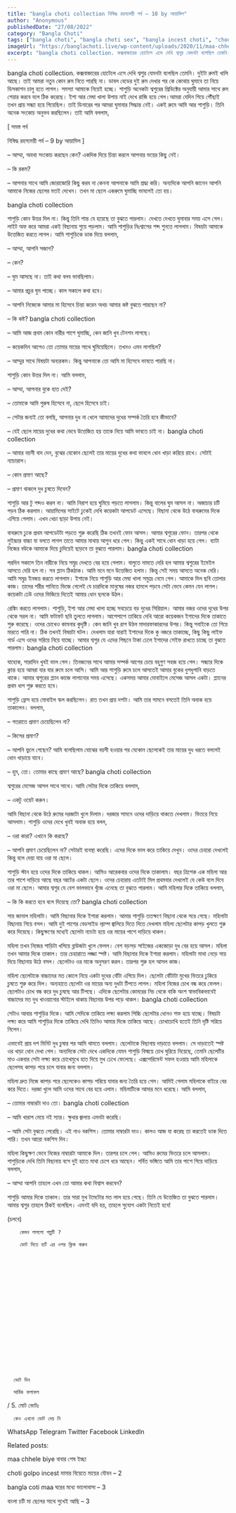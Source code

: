 ```yaml
---
title: "bangla choti collection নিষিদ্ধ রহস্যময়ী পর্ব – 10 by আয়ামিল"
author: "Anonymous"
publishedDate: "27/08/2022"
category: "Bangla Choti"
tags: ["bangla choti", "bangla choti sex", "bangla incest choti", "chodon choti", "choti", "incest choti", "incest choti golpo", "Maa Chhele", "maa choda golpo", "maa ke chuda"]
imageUrl: "https://banglachoti.live/wp-content/uploads/2020/11/maa-chhele-biye-150x150.jpg"
excerpt: "bangla choti collection. কক্সবাজারের হোটেলে এসে দেখি শ্বশুর যেমনটা বলেছিল তেমনি। দুইটা রুমই খালি আছে। তাই আমরা নতুন কোন রুম নিতে পারছি না। ডাবল বেডের দুই রুম দেখার পর কে কোথায় ঘুমাবে তা নিয়ে ডিসকাশন..."
---
```


bangla choti collection. কক্সবাজারের হোটেলে এসে দেখি শ্বশুর যেমনটা বলেছিল তেমনি। দুইটা রুমই খালি আছে। তাই আমরা নতুন কোন রুম নিতে পারছি না। ডাবল বেডের দুই রুম দেখার পর কে কোথায় ঘুমাবে তা নিয়ে ডিসকাশন চালু হতে লাগল। সমস্যা আমাকে নিয়েই হচ্ছে। শাশুড়ি অনেকটা শ্বশুরের প্রিডিক্টের অনুযায়ী আমার সাথে রুম শেয়ার করবে বলে ঠিক করেছে। ইশা আর মেঘা খালা উপায় নাই দেখে রাজি হয়ে গেল।আমরা যেদিন গিয়ে পৌঁছাই তখন প্রায় সন্ধ্যা হয়ে গিয়েছিল। তাই ডিনারের পর আমরা ঘুমাবার সিদ্ধান্ত নেই। একই রুমে আমি আর শাশুড়ি। তিনি অনেক সংকোচ অনুভব করছিলেন। তাই আমি বললাম,


[
সমস্ত পর্ব


নিষিদ্ধ রহস্যময়ী পর্ব – 9 by আয়ামিল
]


– আম্মা, অযথা সংকোচ করছেন কেন? একদিক দিয়ে চিন্তা করলে আপনার ভয়ের কিছু নেই।

– কি রকম?

– আপনার সাথে আমি জোরাজোরি কিছু করব না কেননা আপনাকে আমি শ্রদ্ধা করি। অন্যদিকে আপনি জানেন আপনি আমাকে নিজের ছেলের মতই দেখেন। তখন মা ছেলে একরুমে ঘুমাচ্ছি ভাবলেই তো হয়।


bangla choti collection


শাশুড়ি কোন উত্তর দিল না। কিন্তু তিনি শান্ত যে হয়েছে তা বুঝতে পারলাম। দেখতে দেখতে ঘুমাবার সময় এসে গেল। লাইট অফ করে আমরা একই বিছানায় শুয়ে পড়লাম। আমি শাশুড়ির নিঃশ্বাসের শব্দ শুনতে লাগলাম। বিষয়টা আমাকে উত্তেজিত করতে লাগল। আমি শাশুড়িকে ডাক দিয়ে বললাম,

– আম্মা, আপনি সজাগ?

– কেন?


– ঘুম আসছে না। তাই কথা বলব ভাবছিলাম।

– আমার প্রচুর ঘুম পাচ্ছে। কাল সকালে কথা হবে।

– আপনি নিজেকে আমার মা হিসেবে চিন্তা করেন অথচ আমার কষ্ট বুঝতে পারছেন না?

– কি কষ্ট? bangla choti collection


– আমি আজ প্রথম কোন নারীর পাশে ঘুমাচ্ছি, কেন জানি খুব টেনশন লাগছে।

– কয়েকদিন আগেও তো তোমার মায়ের সাথে ঘুমিয়েছিলে। তখনও এমন লাগছিল?

– আম্মুর সাথে বিষয়টা অন্যরকম। কিন্তু আপনাকে তো আমি মা হিসেবে ভাবতে পারছি না।

শাশুড়ি কোন উত্তর দিল না। আমি বললাম,












– আম্মা, আপনার বুকে হাত দেই?

– তোমাকে আমি পুরুষ হিসেবে না, ছেলে হিসেবে চাই।

– সেটার জন্যই তো বলছি, আপনার দুধ না খেলে আমাদের দুধের সম্পর্ক তৈরি হবে কীভাবে?

– যেই ছেলে মায়ের দুধের কথা ভেবে উত্তেজিত হয় তাকে নিয়ে আমি ভাবতে চাই না। bangla choti collection


– আমার বয়সী বাদ দেন, বুঝের যেকোন ছেলেই তার মায়ের দুধের কথা ভাবলে ধোন খাড়া করিয়ে রাখে। সেটাই ন্যাচারাল।

– কোন প্রমাণ আছে?

– প্রমাণ থাকলে দুধ চুষতে দিবেন?


শাশুড়ি আর টু শব্দও করল না। আমি নিরাশ হয়ে ঘুমিয়ে পড়তে লাগলাম। কিন্তু বালের ঘুম আসল না। অজাচার চটি পড়ব ঠিক করলাম। আয়ামিলের সাইটে ঢুকেই দেখি কয়েকটা আপডেট এসেছে। বিছানা থেকে উঠে বাথরুমের দিকে এগিয়ে গেলাম। এখন খেচা ছাড়া উপায় নেই।


বাথরুমে ঢুকে প্রথম আপডেটটা পড়তে শুরু করেছি ঠিক তখনই ফোন আসল। আমার শ্বশুরের ফোন। তারপর থেকে লুইচ্চার বাচ্চা যা বলতে লাগল তাতে আমার মাথায় আগুন ধরে গেল। কিন্তু একই সাথে ধোন খাড়া হয়ে গেল। ব্যাটা নিজের বউকে আমাকে দিয়ে চুদিয়েই ছাড়বে তা বুঝতে পারলাম। bangla choti collection


পরদিন সকালে তিন নারীকে নিয়ে সমুদ্র দেখতে বের হয়ে গেলাম। বালুতে নামতে দেরি হল আমার শ্বশুরের ইমেইল আসতে দেরি হল না। সব প্ল্যান ঠিকঠাক। আমি মনে মনে উত্তেজিত হলাম। কিন্তু সেই সময় আসতে অনেক দেরি। আমি সমুদ্র ইনজয় করতে লাগলাম। ইশাকে নিয়ে শাশুড়ি আর মেঘা খালা সমুদ্রে নেমে গেল। আমাকে দিল ছবি তোলার কাজ। তাদের শরীর পানিতে ভিজে গেলেই যে চারদিকে মানুষের নজর হামলে পড়বে সেটা ভেবে কেমন যেন লাগল। কয়েকটা ঢেউ ওদের ভিজিয়ে দিতেই আমার ধোন ছলকে উঠল।


রেঙ্কিং করতে লাগলাম। শাশুড়ি, ইশা আর মেঘা খালা হচ্ছে সবচেয়ে বড় দুধের সিরিয়াল। আমার নজর ওদের দুধের উপর থেকে সরল না। আমি ফটাফট ছবি তুলতে লাগলাম। আশেপাশে তাকিয়ে দেখি আরো কয়েকজন ইশাদের দিকে তাকাতে শুরু করেছে। ওদের চোখেও কামনার কুদৃষ্টি। কেন জানি খুব রাগ উঠল মাদারফাকারদের উপর। কিন্তু সবাইকে তো গিয়ে মারতে পারি না। ঠিক তখনই বিষয়টা ঘটল। দেখলাম যারা যারাই ইশাদের দিকে কু নজরে তাকাচ্ছে, কিছু কিছু লাইফ গার্ড এসে ওদের সরিয়ে নিয়ে যাচ্ছে। আমার শ্বশুর যে এদের পিছনে টাকা ঢেলে ইশাদের সেইফ রাখতে চাচ্ছে তা বুঝতে পারলাম। bangla choti collection


যাহোক, সারাদিন খুবই ভাল গেল। তিনজনের সাথে আমার সম্পর্ক আগের চেয়ে বহুগুণ সহজ হয়ে গেল। সন্ধ্যার দিকে ক্লান্ত হয়ে আমরা যার যার রুমে চলে আসি। আমি আর শাশুড়ি রুমে চলে আসতেই আমার বুকের ধুপধুপানি বাড়তে থাকে। আমার শ্বশুরের প্ল্যান কাজে লাগানোর সময় এসেছে। একসময় আমার মোবাইলে মেসেজ আসল একটা। প্ল্যানের প্রথম ধাপ শুরু করতে হবে।


শাশুড়ি ফ্রেস হয়ে মোবাইল স্কল করছিলেন। রাত তখন প্রায় দশটা। আমি তার সামনে বসতেই তিনি অবাক হয়ে তাকালেন। বললাম,


– গতরাতে প্রমাণ চেয়েছিলেন না?


– কিসের প্রমাণ?


– আপনি ভুলে গেছেন? আমি বলেছিলাম বোঝের বয়সী হওয়ার পর যেকোন ছেলেকেই তার মায়ের দুধ ধরতে বললেই ধোন খাড়ায়ে যাবে।


– হুম, তো। তোমার কাছে প্রমাণ আছে? bangla choti collection


শ্বশুরের মেসেজ আসল সাথে সাথে। আমি সেটার দিকে তাকিয়ে বললাম,


– একটু ওয়েট করুন।


আমি বিছানা থেকে উঠে রুমের দরজাটা খুলে দিলাম। দরজার সামনে ওদের দাড়িয়ে থাকতে দেখলাম। ভিতরে নিয়ে আসলাম। শাশুড়ি ওদের দেখে খুবই অবাক হয়ে বলল,


– ওরা কারা? এখানে কি করছে?


– আপনি প্রমাণ চেয়েছিলেন না? সেটারই ব্যবস্থা করেছি। এদের দিকে ভাল করে তাকিয়ে দেখুন। ওদের চেহারা দেখলেই কিন্তু বলে দেয়া যায় ওরা মা ছেলে।


শাশুড়ি স্টান হয়ে ওদের দিকে তাকিয়ে থাকল। আমিও আরেকবার ওদের দিকে তাকালাম। বছর ত্রিশেক এক মহিলা আর তার পাশে দাড়িয়ে আছে বছর আটের একটা ছেলে। ওদের চেহারায় এতটাই মিল প্রথমবার দেখলেই যে কেউ বলে দিবে ওরা মা ছেলে। আমার শ্বশুর যে বেশ ভালভাবে খুঁজে এনেছে তা বুঝতে পারলাম। আমি মহিলার দিকে তাকিয়ে বললাম,


– কি কি করতে হবে বলে দিয়েছে তো? bangla choti collection


সায় জানাল মহিলাটা। আমি বিছানার দিকে ইশারা করলাম। আমার শাশুড়ি ততক্ষণে বিছানা থেকে সরে গেছে। মহিলাটা বিছানায় গিয়ে বসল। আমি দুই পাশের বেডসাইড ল্যাম্প জ্বালিয়ে দিতে দিতে দেখলাম মহিলা ছেলেটার কাপড় খুলতে শুরু করে দিয়েছে। কিছুক্ষণের মধ্যেই ছেলেটা ন্যাংটা হয়ে ওর মায়ের পাশে দাড়িয়ে থাকল।


মহিলা তখন নিজের শাড়িটা খসিয়ে ব্লাউজটা খুলে ফেলল। বেশ বড়সড় সাইজের একজোড়া দুধ বের হয়ে আসল। মহিলা তখন আমার দিকে তাকাল। তার চেহারাতে লজ্জা স্পষ্ট। আমি বিছানার দিকে ইশারা করলাম। মহিলাটা মাথা নেড়ে সায় দিয়ে বিছানায় উঠে বসল। ছেলেটাও ওর মাকে অনুসরণ করল। তারপর শুরু হল আসল কাজ।


মহিলা ছেলেটাকে বাচ্চাদের মত কোলে নিয়ে একটা দুধের বোঁটা এগিয়ে দিল। ছেলেটা বোঁটাটা মুখের ভিতরে ঢুকিয়ে চুষতে শুরু করে দিল। অন্যহাতে ছেলেটা ওর মায়ের অন্য দুধটা টিপতে লাগল। মহিলা নিজের চোখ বন্ধ করে ফেলল। ছেলেটাও চোখ বন্ধ করে দুধ চুষছে আর টিপছে। এদিকে ছেলেটার কোমরের নিচ থেকে বাকি অংশ স্বাভাবিকভাবেই বাচ্চাদের মত দুধ খাওয়ানোর স্টাইলে থাকায় বিছানার উপর পড়ে থাকল। bangla choti collection


সেটাও আবার শাশুড়ির দিকে। আমি সেদিকে তাকিয়ে লক্ষ্য করলাম পিচ্চি ছেলেটার ধোনও শক্ত হয়ে যাচ্ছে। বিষয়টা লক্ষ্য করে আমি শাশুড়ির দিকে তাকিয়ে দেখি তিনিও আমার দিকে তাকিয়ে আছে। চোখাচোখি হতেই তিনি দৃষ্টি সরিয়ে নিলেন।


এভাবেই প্রায় দশ মিনিট দুধ চুষার পর আমি থামতে বললাম। ছেলেটাকে বিছানায় দাড়াতে বললাম। সে দাড়াতেই স্পষ্ট ওর খাড়া ধোন দেখা গেল। অন্যদিকে সেটা দেখে একদিকে যেমন শাশুড়ি বিস্ময়ে চোখ ঘুরিয়ে নিয়েছে, তেমনি ছেলেটির মাও একবার সেটা লক্ষ্য করে চোখেমুখে হাত দিয়ে মুখ ঢেখে ফেলেছে। এক্সপেরিমেন্ট সফল হওয়ায় আমি মহিলাকে ছেলেসহ কাপড় পরে চলে যাবার জন্য বললাম।


মহিলা দ্রুত নিজে কাপড় পরে ছেলেকেও কাপড় পরিয়ে যাবার জন্য তৈরি হয়ে গেল। আমিই গেলাম মহিলাকে বাইরে বের করে দিতে। দরজা খুলে আমি ওদের সাথে বের হয়ে এলাম। মহিলাটিকে আমার মনে ধরেছে। আমি বললাম,


– তোমার নাম্বারটা দাও তো। bangla choti collection


– আমি খারাপ মেয়ে নই স্যার। ক্ষুধার জ্বালায় এমনটা করেছি।


– আমি সেটা বুঝতে পেরেছি। এই নাও বকশিস। তোমার নাম্বারটা দাও। কালও আজ যা করেছ তা করতেই ডাক দিতে পারি। তখন আরো বকশিস দিব।


মহিলা কিছুক্ষণ ভেবে নিজের নাম্বারটা আমাকে দিল। তারপর চলে গেল। আমিও রুমের ভিতরে চলে আসলাম। শাশুড়িকে দেখি তিনি বিছানায় বসে দুই হাতে মাথা চেপে ধরে আছেন। গর্বিত ভঙ্গিতে আমি তার পাশে গিয়ে দাড়িয়ে বললাম,


– আম্মা আপনি তাহলে এখন তো আমার কথা বিশ্বাস করবেন?


শাশুড়ি আমার দিকে তাকাল। তার সারা মুখ টমেটোর মত লাল হয়ে গেছে। তিনি যে উত্তেজিত তা বুঝতে পারলাম। আমার শ্বশুর তাহলে ঠিকই বলেছিল। এমনই যদি হয়, তাহলে সুযোগ একটা নিতেই হবে!


(চলবে)


 
 
 
        কেমন লাগলো গল্পটি ?      
 
        ভোট দিতে হার্ট এর ওপর ক্লিক করুন      
 
 
 
 
 
 
 
 
 
 
 
 
 
 
 
 
 
 
 
 
 
      ভোট দিন    
 
      সার্বিক ফলাফল 
 / 5. মোট ভোটঃ 
 
 
      কেও এখনো ভোট দেয় নি    
 
 
 
 
WhatsApp
Telegram
Twitter
Facebook
LinkedIn




Related posts:






maa chhele biye বাবার শেষ ইচ্ছা




choti golpo incest মামার বিয়েতে মায়ের যৌবন – 2




bangla coti maa ঘরের মধ্যে ভালোবাসা – 3




বাংলা চটি মা ছেলের সাথে সুখেই আছি – 3
